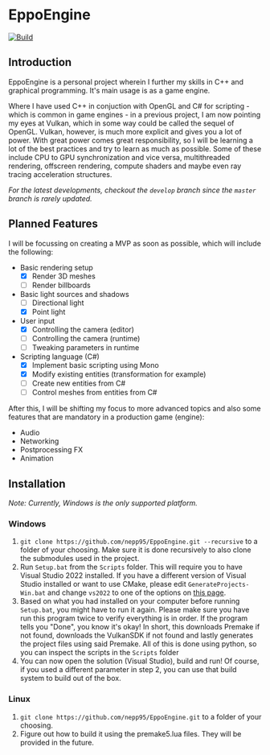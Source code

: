 # EppoEngine
[![Build](https://github.com/nepp95/EppoEngine/actions/workflows/ci.yml/badge.svg?branch=master)](https://github.com/nepp95/EppoEngine/actions/workflows/ci.yml)

## Introduction

EppoEngine is a personal project wherein I further my skills in C++ and graphical programming. It's main usage is as a game engine.

Where I have used C++ in conjuction with OpenGL and C# for scripting - which is common in game engines - in a previous project, I am now pointing my eyes at Vulkan, which in some way could be called the sequel of OpenGL. Vulkan, however, is much more explicit and gives you a lot of power. With great power comes great responsibility, so I will be learning a lot of the best practices and try to learn as much as possible. Some of these include CPU to GPU synchronization and vice versa, multithreaded rendering, offscreen rendering, compute shaders and maybe even ray tracing acceleration structures.

*For the latest developments, checkout the `develop` branch since the `master` branch is rarely updated.*

## Planned Features

I will be focussing on creating a MVP as soon as possible, which will include the following:
- Basic rendering setup
    - [x] Render 3D meshes
    - [ ] Render billboards
- Basic light sources and shadows
    - [ ] Directional light
    - [x] Point light
- User input
    - [x] Controlling the camera (editor)
    - [ ] Controlling the camera (runtime)
    - [ ] Tweaking parameters in runtime
- Scripting language (C#)
    - [x] Implement basic scripting using Mono
    - [x] Modify existing entities (transformation for example)
    - [ ] Create new entities from C#
    - [ ] Control meshes from entities from C#

After this, I will be shifting my focus to more advanced topics and also some features that are mandatory in a production game (engine):
- Audio
- Networking
- Postprocessing FX
- Animation

## Installation
*Note: Currently, Windows is the only supported platform.*

### Windows

1. `git clone https://github.com/nepp95/EppoEngine.git --recursive` to a folder of your choosing. Make sure it is done recursively to also clone the submodules used in the project.
2. Run `Setup.bat` from the `Scripts` folder.
This will require you to have Visual Studio 2022 installed. If you have a different version of Visual Studio installed or want to use CMake, please edit `GenerateProjects-Win.bat` and change `vs2022` to one of the options on [this page](https://premake.github.io/docs/Using-Premake).
3. Based on what you had installed on your computer before running `Setup.bat`, you might have to run it again. Please make sure you have run this program twice to verify everything is in order. If the program tells you "Done", you know it's okay! In short, this downloads Premake if not found, downloads the VulkanSDK if not found and lastly generates the project files using said Premake. All of this is done using python, so you can inspect the scripts in the `Scripts` folder
4. You can now open the solution (Visual Studio), build and run! Of course, if you used a different parameter in step 2, you can use that build system to build out of the box.

### Linux
1. `git clone https://github.com/nepp95/EppoEngine.git` to a folder of your choosing.
2. Figure out how to build it using the premake5.lua files. They will be provided in the future.

